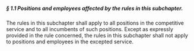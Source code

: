 ##### § 1.1 Positions and employees affected by the rules in this subchapter. #####

The rules in this subchapter shall apply to all positions in the competitive service and to all incumbents of such positions. Except as expressly provided in the rule concerned, the rules in this subchapter shall not apply to positions and employees in the excepted service.